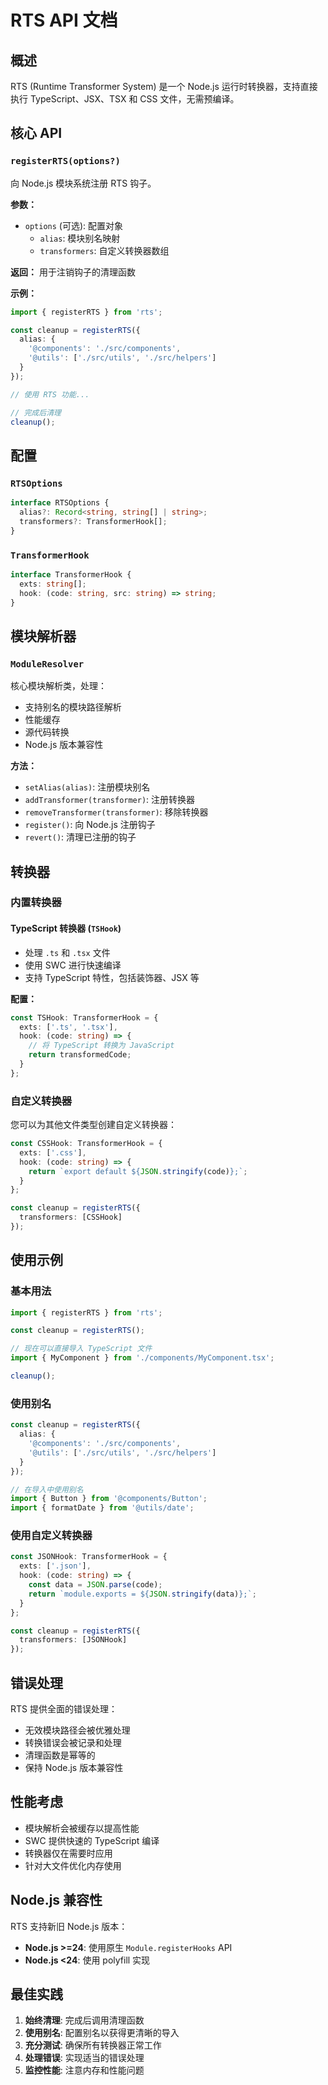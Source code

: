# RTS API 文档

## 概述

RTS (Runtime Transformer System) 是一个 Node.js 运行时转换器，支持直接执行 TypeScript、JSX、TSX 和 CSS 文件，无需预编译。

## 核心 API

### `registerRTS(options?)`

向 Node.js 模块系统注册 RTS 钩子。

**参数：**
- `options` (可选): 配置对象
  - `alias`: 模块别名映射
  - `transformers`: 自定义转换器数组

**返回：** 用于注销钩子的清理函数

**示例：**
```typescript
import { registerRTS } from 'rts';

const cleanup = registerRTS({
  alias: {
    '@components': './src/components',
    '@utils': ['./src/utils', './src/helpers']
  }
});

// 使用 RTS 功能...

// 完成后清理
cleanup();
```

## 配置

### `RTSOptions`

```typescript
interface RTSOptions {
  alias?: Record<string, string[] | string>;
  transformers?: TransformerHook[];
}
```

### `TransformerHook`

```typescript
interface TransformerHook {
  exts: string[];
  hook: (code: string, src: string) => string;
}
```

## 模块解析器

### `ModuleResolver`

核心模块解析类，处理：
- 支持别名的模块路径解析
- 性能缓存
- 源代码转换
- Node.js 版本兼容性

**方法：**
- `setAlias(alias)`: 注册模块别名
- `addTransformer(transformer)`: 注册转换器
- `removeTransformer(transformer)`: 移除转换器
- `register()`: 向 Node.js 注册钩子
- `revert()`: 清理已注册的钩子

## 转换器

### 内置转换器

#### TypeScript 转换器 (`TSHook`)
- 处理 `.ts` 和 `.tsx` 文件
- 使用 SWC 进行快速编译
- 支持 TypeScript 特性，包括装饰器、JSX 等

**配置：**
```typescript
const TSHook: TransformerHook = {
  exts: ['.ts', '.tsx'],
  hook: (code: string) => {
    // 将 TypeScript 转换为 JavaScript
    return transformedCode;
  }
};
```

### 自定义转换器

您可以为其他文件类型创建自定义转换器：

```typescript
const CSSHook: TransformerHook = {
  exts: ['.css'],
  hook: (code: string) => {
    return `export default ${JSON.stringify(code)};`;
  }
};

const cleanup = registerRTS({
  transformers: [CSSHook]
});
```

## 使用示例

### 基本用法

```typescript
import { registerRTS } from 'rts';

const cleanup = registerRTS();

// 现在可以直接导入 TypeScript 文件
import { MyComponent } from './components/MyComponent.tsx';

cleanup();
```

### 使用别名

```typescript
const cleanup = registerRTS({
  alias: {
    '@components': './src/components',
    '@utils': ['./src/utils', './src/helpers']
  }
});

// 在导入中使用别名
import { Button } from '@components/Button';
import { formatDate } from '@utils/date';
```

### 使用自定义转换器

```typescript
const JSONHook: TransformerHook = {
  exts: ['.json'],
  hook: (code: string) => {
    const data = JSON.parse(code);
    return `module.exports = ${JSON.stringify(data)};`;
  }
};

const cleanup = registerRTS({
  transformers: [JSONHook]
});
```

## 错误处理

RTS 提供全面的错误处理：

- 无效模块路径会被优雅处理
- 转换错误会被记录和处理
- 清理函数是幂等的
- 保持 Node.js 版本兼容性

## 性能考虑

- 模块解析会被缓存以提高性能
- SWC 提供快速的 TypeScript 编译
- 转换器仅在需要时应用
- 针对大文件优化内存使用

## Node.js 兼容性

RTS 支持新旧 Node.js 版本：

- **Node.js >=24**: 使用原生 `Module.registerHooks` API
- **Node.js <24**: 使用 polyfill 实现

## 最佳实践

1. **始终清理**: 完成后调用清理函数
2. **使用别名**: 配置别名以获得更清晰的导入
3. **充分测试**: 确保所有转换器正常工作
4. **处理错误**: 实现适当的错误处理
5. **监控性能**: 注意内存和性能问题 